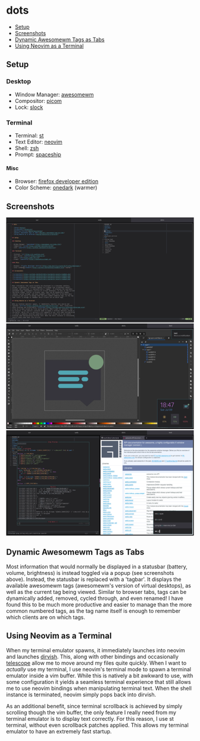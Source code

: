 # dots

- [Setup](#setup)
- [Screenshots](#screenshots)
- [Dynamic Awesomewm Tags as Tabs](#dynamic-awesomewm-tags-as-tabs)
- [Using Neovim as a Terminal](#using-neovim-as-a-terminal)

## Setup

### Desktop

- Window Manager: [awesomewm](https://awesomewm.org/index.html)
- Compositor: [picom](https://github.com/yshui/picom)
- Lock: [slock](http://tools.suckless.org/slock/)

### Terminal

- Terminal: [st](https://st.suckless.org)
- Text Editor: [neovim](https://neovim.io)
- Shell: [zsh](https://www.zsh.org)
- Prompt: [spaceship](https://spaceship-prompt.sh)

#### Misc

- Browser: [firefox developer edition](https://www.mozilla.org/en-US/firefox/developer/)
- Color Scheme: [onedark](https://github.com/navarasu/onedark.nvim) (warmer)

## Screenshots

![screenshot1](https://github.com/bsuth/dots/raw/master/assets/readme1.png)
![screenshot2](https://github.com/bsuth/dots/raw/master/assets/readme2.png)
![screenshot3](https://github.com/bsuth/dots/raw/master/assets/readme3.png)

## Dynamic Awesomewm Tags as Tabs

Most information that would normally be displayed in a statusbar (battery, 
volume, brightness) is instead toggled via a popup (see screenshots above). 
Instead, the statusbar is replaced with a 'tagbar'. It displays the available
awesomewm tags (awesomewm's version of virtual desktops), as well as the current 
tag being viewed. Similar to browser tabs, tags can be dynamically added, 
removed, cycled through, and even renamed! I have found this to be much more 
productive and easier to manage than the more common numbered tags, as the tag 
name itself is enough to remember which clients are on which tags.

## Using Neovim as a Terminal

When my terminal emulator spawns, it immediately launches into neovim and 
launches [dirvish](https://github.com/justinmk/vim-dirvish). This, along with
other bindings and occasionally [telescope](https://github.com/nvim-telescope/telescope.nvim)
allow me to move around my files quite quickly. When I want to _actually_ use
my terminal, I use neovim's terminal mode to spawn a terminal emulator inside a
vim buffer. While this is natively a bit awkward to use, with some configuration 
it yields a seamless terminal experience that still allows me to use neovim
bindings when manipulating terminal text. When the shell instance is terminated, 
neovim simply pops back into dirvish.

As an additional benefit, since terminal scrollback is achieved by simply 
scrolling though the vim buffer, the only feature I really need from my terminal
emulator is to display text correctly. For this reason, I use st terminal, 
without even scrollback patches applied. This allows my terminal emulator to 
have an extremely fast startup.
